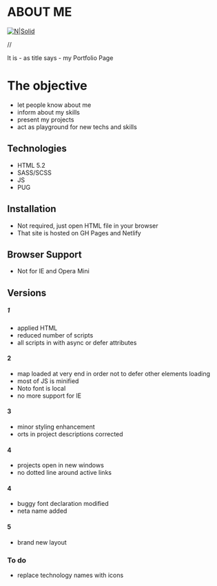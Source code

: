 # ABOUT ME

[![N|Solid](https://cldup.com/dTxpPi9lDf.thumb.png)](https://nodesource.com/products/nsolid)

//

It is - as title says - my Portfolio Page


# The objective

  - let people know about me
  - inform about my skills
  - present my projects
  - act as playground for new techs and skills

## Technologies
 - HTML 5.2
 - SASS/SCSS
 - JS
 - PUG


## Installation
- Not required, just open HTML file in your browser
- That site is hosted on GH Pages and Netlify 

## Browser Support

- Not for IE and Opera Mini

## Versions
##### 1 
- applied HTML  <Dialog> instead of Bootstrap <modal>
- reduced number of scripts
- all scripts in <head> with async or defer attributes


#### 2
- map loaded at very end in order not to defer other elements loading
- most of JS is minified
- Noto font is local
- no more support for IE

#### 3
- minor styling enhancement
- orts in project descriptions corrected

#### 4
- projects open in new windows
- no dotted line around active links

#### 4
- buggy font declaration modified
- neta name added

#### 5
- brand new layout


### To do

- replace technology names with icons
